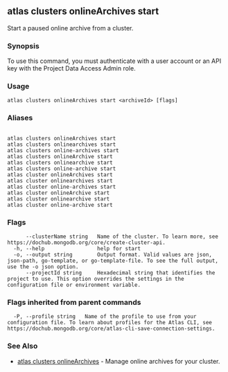 ## atlas clusters onlineArchives start

Start a paused online archive from a cluster.


### Synopsis

To use this command, you must authenticate with a user account or an API key with the Project Data Access Admin role.


### Usage
```
atlas clusters onlineArchives start <archiveId> [flags]
```

### Aliases
```

atlas clusters onlineArchives start
atlas clusters onlinearchives start
atlas clusters online-archives start
atlas clusters onlineArchive start
atlas clusters onlinearchive start
atlas clusters online-archive start
atlas cluster onlineArchives start
atlas cluster onlinearchives start
atlas cluster online-archives start
atlas cluster onlineArchive start
atlas cluster onlinearchive start
atlas cluster online-archive start
```



### Flags

```
      --clusterName string   Name of the cluster. To learn more, see https://dochub.mongodb.org/core/create-cluster-api.
  -h, --help                 help for start
  -o, --output string        Output format. Valid values are json, json-path, go-template, or go-template-file. To see the full output, use the -o json option.
      --projectId string     Hexadecimal string that identifies the project to use. This option overrides the settings in the configuration file or environment variable.

```


### Flags inherited from parent commands

```
  -P, --profile string   Name of the profile to use from your configuration file. To learn about profiles for the Atlas CLI, see https://dochub.mongodb.org/core/atlas-cli-save-connection-settings.

```

### See Also


* [atlas clusters onlineArchives](atlas_clusters_onlineArchives.md)	- Manage online archives for your cluster.



